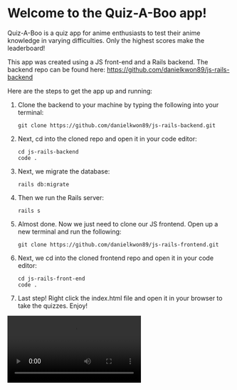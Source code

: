 # Welcome to the Quiz-A-Boo app!

Quiz-A-Boo is a quiz app for anime enthusiasts to test their anime knowledge in varying difficulties. Only the highest scores make the leaderboard!

This app was created using a JS front-end and a Rails backend. The backend repo can be found here: 
https://github.com/danielkwon89/js-rails-backend

Here are the steps to get the app up and running:

1. Clone the backend to your machine by typing the following into your terminal:

       git clone https://github.com/danielkwon89/js-rails-backend.git
       
2. Next, cd into the cloned repo and open it in your code editor:

       cd js-rails-backend
       code .
       
3. Next, we migrate the database:

       rails db:migrate
  
4. Then we run the Rails server:

       rails s
       
5. Almost done. Now we just need to clone our JS frontend. Open up a new terminal and run the following:

       git clone https://github.com/danielkwon89/js-rails-frontend.git
      
6. Next, we cd into the cloned frontend repo and open it in your code editor:

       cd js-rails-front-end
       code .
     
7. Last step! Right click the index.html file and open it in your browser to take the quizzes. Enjoy!

![Quiz-A-Boo GIF](https://github.com/danielkwon89/js-rails-frontend/blob/7c2b3a905530252a6eac3a92c9e13aa0d78bb160/Quiz-A-Boo%20GIF.mp4)

